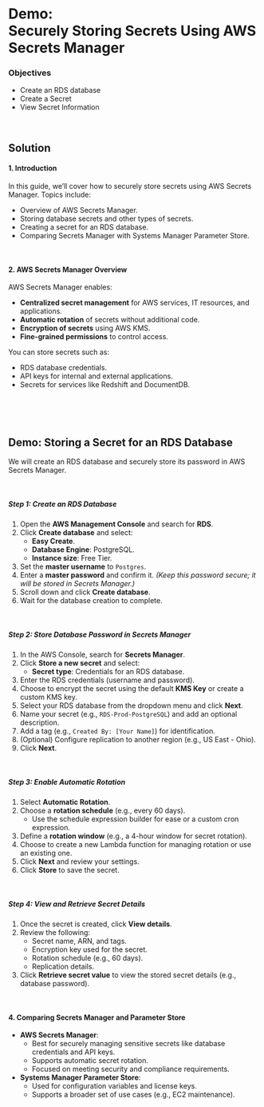 # Demo:<br>Securely Storing Secrets Using AWS Secrets Manager


### Objectives
- Create an RDS database
- Create a Secret
- View Secret Information


<br>

## Solution
#### **1. Introduction**
In this guide, we’ll cover how to securely store secrets using AWS Secrets Manager. Topics include:
- Overview of AWS Secrets Manager.
- Storing database secrets and other types of secrets.
- Creating a secret for an RDS database.
- Comparing Secrets Manager with Systems Manager Parameter Store.

<br>

#### **2. AWS Secrets Manager Overview**
AWS Secrets Manager enables:
- **Centralized secret management** for AWS services, IT resources, and applications.
- **Automatic rotation** of secrets without additional code.
- **Encryption of secrets** using AWS KMS.
- **Fine-grained permissions** to control access.

You can store secrets such as:
- RDS database credentials.
- API keys for internal and external applications.
- Secrets for services like Redshift and DocumentDB.

<br><br><br>

## **Demo: Storing a Secret for an RDS Database**
We will create an RDS database and securely store its password in AWS Secrets Manager.

<br>

##### **Step 1: Create an RDS Database**
1. Open the **AWS Management Console** and search for **RDS**.
2. Click **Create database** and select:
   - **Easy Create**.
   - **Database Engine**: PostgreSQL.
   - **Instance size**: Free Tier.
3. Set the **master username** to `Postgres`.
4. Enter a **master password** and confirm it. *(Keep this password secure; it will be stored in Secrets Manager.)*
5. Scroll down and click **Create database**.
6. Wait for the database creation to complete.

<br>

##### **Step 2: Store Database Password in Secrets Manager**
1. In the AWS Console, search for **Secrets Manager**.
2. Click **Store a new secret** and select:
   - **Secret type**: Credentials for an RDS database.
3. Enter the RDS credentials (username and password).
4. Choose to encrypt the secret using the default **KMS Key** or create a custom KMS key.
5. Select your RDS database from the dropdown menu and click **Next**.
6. Name your secret (e.g., `RDS-Prod-PostgreSQL`) and add an optional description.
7. Add a tag (e.g., `Created By: [Your Name]`) for identification.
8. (Optional) Configure replication to another region (e.g., US East - Ohio).
9. Click **Next**.

<br>

##### **Step 3: Enable Automatic Rotation**
1. Select **Automatic Rotation**.
2. Choose a **rotation schedule** (e.g., every 60 days).
   - Use the schedule expression builder for ease or a custom cron expression.
3. Define a **rotation window** (e.g., a 4-hour window for secret rotation).
4. Choose to create a new Lambda function for managing rotation or use an existing one.
5. Click **Next** and review your settings.
6. Click **Store** to save the secret.

<br>

##### **Step 4: View and Retrieve Secret Details**
1. Once the secret is created, click **View details**.
2. Review the following:
   - Secret name, ARN, and tags.
   - Encryption key used for the secret.
   - Rotation schedule (e.g., 60 days).
   - Replication details.
3. Click **Retrieve secret value** to view the stored secret details (e.g., database password).

<br>

#### **4. Comparing Secrets Manager and Parameter Store**
- **AWS Secrets Manager**:
  - Best for securely managing sensitive secrets like database credentials and API keys.
  - Supports automatic secret rotation.
  - Focused on meeting security and compliance requirements.
- **Systems Manager Parameter Store**:
  - Used for configuration variables and license keys.
  - Supports a broader set of use cases (e.g., EC2 maintenance).

